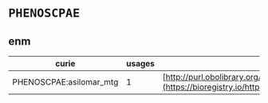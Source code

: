# `PHENOSCPAE`

## enm

| curie                   |   usages | nodes                                                                                                         |
|-------------------------|----------|---------------------------------------------------------------------------------------------------------------|
| PHENOSCPAE:asilomar_mtg |        1 | [http://purl.obolibrary.org/obo/RO:0002173](https://bioregistry.io/http://purl.obolibrary.org/obo/RO:0002173) |
